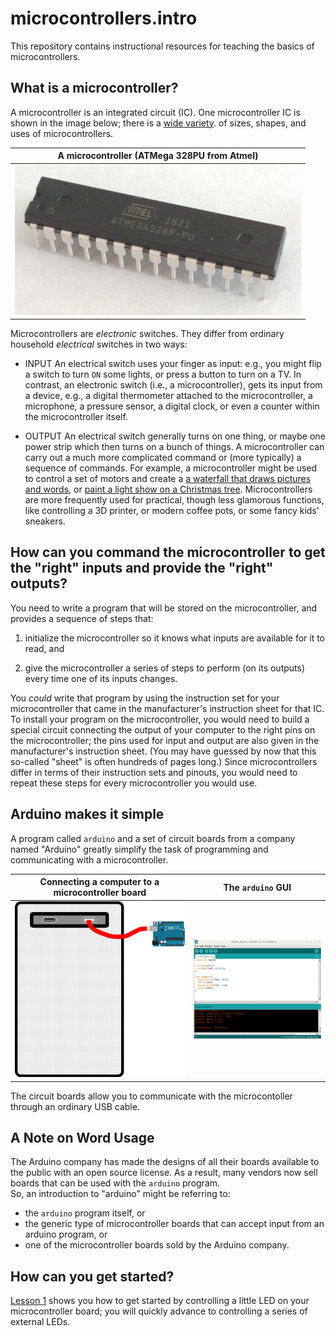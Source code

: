 # microcontrollers.intro #

This repository contains instructional resources for teaching the basics of microcontrollers.

## What is a microcontroller? ##

A microcontroller is an integrated circuit (IC).  One microcontroller
IC is shown in the image below; there is a 
[wide variety](https://en.wikipedia.org/wiki/List_of_common_microcontrollers).
of sizes, shapes, and uses of microcontrollers.

| A microcontroller (ATMega 328PU from Atmel) |
|:-------------------------------------------:|
| ![](images/atmega328.png)                   |

Microcontrollers are *electronic* switches.  They differ from
ordinary household *electrical* switches in two ways:

* INPUT
    An electrical switch uses your finger as input: e.g., you might 
    flip a switch to turn `ON` some lights, or press a button to turn on
    a TV.  In contrast, an electronic switch (i.e., a microcontroller), 
    gets its input from a device, e.g., a digital thermometer attached to 
    the microcontroller, a microphone, a pressure sensor, a digital clock, 
    or even a counter within the microcontroller itself.

* OUTPUT
    An electrical switch generally turns on one thing, or maybe one power strip
    which then turns on a bunch of things.  A microcontroller can carry out a
    much more complicated command or (more typically) a sequence of commands. For example, 
    a microcontroller might be used to control a set of motors and create a 
    [a waterfall that draws pictures and words](http://www.3ders.org/articles/20160509-3d-printed-water-curtain-makes-waves-at-temps-de-flors-flower-show-in-girona-spain.html), or 
    [paint a light show on a Christmas tree](https://youtu.be/okyO1Fze7Jo).
    Microcontrollers are more frequently used for practical, though less glamorous functions,
    like controlling a 3D printer, or modern coffee pots, or some fancy kids' sneakers.

## How can you command the microcontroller to get the "right" inputs and provide the "right" outputs? ##

You need to write a program that will be stored on the microcontroller,
and provides a sequence of steps that:

1.  initialize the microcontroller so it knows what inputs are available for
it to read, and 

2.  give the microcontroller a series of steps to perform (on its outputs) every
time one of its inputs changes.

You *could* write that program by using the instruction set for your
microcontroller that came in the manufacturer's instruction sheet for that IC.  
To install your program on the microcontroller, you would need to build a special
circuit connecting the output of your computer to the right pins on the 
microcontroller; the pins used for input and output are also given in the
manufacturer's instruction sheet.  (You may have guessed by now that this
so-called "sheet" is often hundreds of pages long.)  Since microcontrollers 
differ in terms of their instruction sets and pinouts, you would need to
repeat these steps for every microcontroller you would use.

## Arduino makes it simple ##

A program called `arduino` and a set of circuit boards from a company named
"Arduino" greatly simplify the task of programming and communicating with
a microcontroller.

| Connecting a computer to a microcontroller board | The `arduino` GUI         |
|:------------------------------------------------:|:-------------------------:|
| ![](images/desktop-usb.png)                      | ![](images/guipic.png)    |

The circuit boards allow you to communicate with the microcontoller through an 
ordinary USB cable.

## A Note on Word Usage ##

The Arduino company has made the designs of all their boards available to the public 
with an open source license.  As a result, many vendors now sell boards that 
can be used with the `arduino` program.  
So, an introduction to "arduino" might be referring to:

* the `arduino` program itself, or 
* the generic type of microcontroller boards that can accept input from an arduino program, or 
* one of the microcontroller boards sold by the Arduino company.  

## How can you get started? ##

[Lesson 1](1-LED) shows you how to get started by controlling a little LED
on your microcontroller board; you will quickly advance to controlling
a series of external LEDs.
